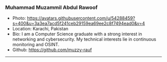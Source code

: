 ### Muhammad Muzammil Abdul Rawoof
- Photo: https://avatars.githubusercontent.com/u/54288459?s=400&u=3a3ea7acd5f241ceb29159ea69ee2c8f7494ead0&v=4
- Location: Karachi, Pakistan
- Bio: I am a Computer Science graduate with a strong interest in networking and cybersecurity. My technical interests lie in continuous monitoring and OSINT.
- Github: https://github.com/muzzy-rauf
***
